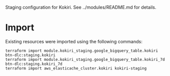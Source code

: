 Staging configuration for Kokiri. See ../modules/README.md for details.

# Import

Existing resources were imported using the following commands:

```
terraform import module.kokiri_staging.google_bigquery_table.kokiri btn-dlc:staging.kokiri
terraform import module.kokiri_staging.google_bigquery_table.kokiri_7d btn-dlc:staging.kokiri_7d
terraform import aws_elasticache_cluster.kokiri kokiri-staging
```
